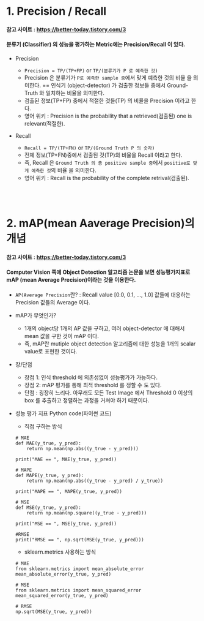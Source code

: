 # 1. Precision / Recall
#### 참고 사이트 : https://better-today.tistory.com/3

#### 분류기 (Classifier) 의 성능을 평가하는 Metric에는 Precision/Recall 이 있다.

* Precision
    * `Precision = TP/(TP+FP)` or `TP/(분류기가 P 로 예측한 것)`
    * Precision 은 분류기가 `P로 예측한 sample 중`에서 맞게 예측한 것의 비율 을 의미한다. == 인식기 (object-detector) 가 검출한 정보들 중에서 Ground-Truth 와 일치하는 비율을 의미한다.
    * 검출된 정보(TP+FP) 중에서 적절한 것들(TP) 의 비율을 Precision 이라고 한다.
    * 영어 위키 : Precision is the probability that a retrieved(검출된) one is relevant(적절한).

* Recall 
    * `Recall = TP/(TP+FN)` or `TP/(Ground Truth P 의 숫자)`
    * 전체 정보(TP+FN)중에서 검출된 것(TP)의 비율을 Recall 이라고 한다.
    * 즉, Recall 은 `Ground Truth 의 총 positive sample 중`에서 `positive로 맞게 예측한 것`의 비율 을 의미한다.
    * 영어 위키 : Recall is the probability of the complete retrival(검출된).
<br/>
<br/>

# 2. mAP(mean Aaverage Precision)의 개념
#### 참고 사이트 : https://better-today.tistory.com/3

#### Computer Vision 쪽에 Object Detection 알고리즘 논문을 보면 성능평가지표로 mAP (mean Average Precision)이라는 것을 이용한다.

* `AP(Average Precision`란? : Recall value [0.0, 0.1, …, 1.0] 값들에 대응하는 Precision 값들의 Average 이다.

* mAP가 무엇인가?
    * 1개의 object당 1개의 AP 값을 구하고, 여러 object-detector 에 대해서 mean 값을 구한 것이 mAP 이다.
    * 즉, mAP란 mutiple object detection 알고리즘에 대한 성능을 1개의 scalar value로 표현한 것이다.

* 장/단점
    * 장점 1: 인식 threshold 에 의존성없이 성능평가가 가능하다.
    * 장점 2: mAP 평가를 통해 최적 threshold 를 정할 수 도 있다.
    * 단점 : 굉장히 느리다. 아무래도 모든 Test Image 에서 Threshold 0 이상의 box 를 추출하고 정렬하는 과정을 거쳐야 하기 때문이다.

* 성능 평가 지표 Python code(파이썬 코드)
    * 직접 구하는 방식
    ```
    # MAE
    def MAE(y_true, y_pred): 
        return np.mean(np.abs((y_true - y_pred)))

    print("MAE == ", MAE(y_true, y_pred))

    # MAPE
    def MAPE(y_true, y_pred): 
        return np.mean(np.abs((y_true - y_pred) / y_true))

    print("MAPE == ", MAPE(y_true, y_pred))

    # MSE
    def MSE(y_true, y_pred):
        return np.mean(np.square((y_true - y_pred)))

    print("MSE == ", MSE(y_true, y_pred))

    #RMSE
    print("RMSE == ", np.sqrt(MSE(y_true, y_pred)))

    ```
    * sklearn.metrics 사용하는 방식
    ```
    # MAE
    from sklearn.metrics import mean_absolute_error
    mean_absolute_error(y_true, y_pred)

    # MSE
    from sklearn.metrics import mean_squared_error
    mean_squared_error(y_true, y_pred)

    # RMSE
    np.sqrt(MSE(y_true, y_pred))
    ```